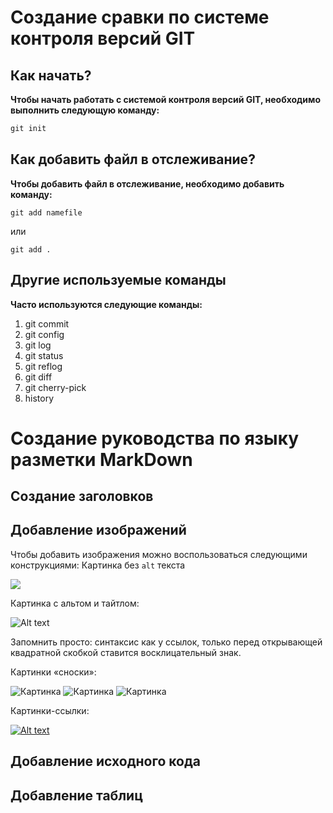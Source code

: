 # Создание сравки по системе контроля версий GIT

## Как начать?
**Чтобы начать работать с системой контроля версий GIT, необходимо выполнить следующую команду:**
```cs
git init
```
## Как добавить файл в отслеживание?
**Чтобы добавить файл в отслеживание, необходимо добавить команду:**
```
git add namefile
```
или
```
git add .
```
## Другие используемые команды
**Часто используются следующие команды:**
1. git commit
2. git config
3. git log
4. git status
5. git reflog
6. git diff
7. git cherry-pick
8. history

# Создание руководства по языку разметки MarkDown

## Создание заголовков


## Добавление изображений

Чтобы добавить изображения можно воспользоваться следующими конструкциями:
Картинка без `alt` текста

![](https://bipbap.ru/wp-content/uploads/2017/04/priroda_kartinki_foto_03.jpg)

Картинка с альтом и тайтлом:

![Alt text](//placehold.it/150x100 "Можно задать title")

Запомнить просто: синтаксис как у ссылок, только перед открывающей квадратной скобкой ставится восклицательный знак.

Картинки «сноски»:

![Картинка][image1]
![Картинка][image2]
![Картинка][image3]

[image1]: //placehold.it/250x100
[image2]: //placehold.it/200x100
[image3]: //placehold.it/150x100

Картинки-ссылки:

[![Alt text](//placehold.it/150x100)](http://example.com/)


## Добавление исходного кода


## Добавление таблиц

